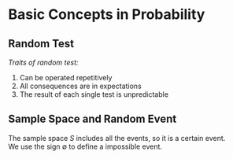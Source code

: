 # Basic Concepts in Probability  

## Random Test  

*Traits of random test:*  
1) Can be operated repetitively
2) All consequences are in expectations
3) The result of each single test is unpredictable

## Sample Space and Random Event  

The sample space $S$ includes all the events, so it is a certain event.  
We use the sign $\emptyset$ to define a impossible event.  

